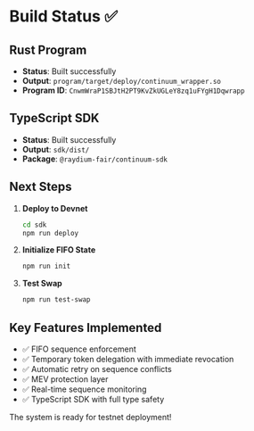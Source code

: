 # Build Status ✅

## Rust Program
- **Status**: Built successfully
- **Output**: `program/target/deploy/continuum_wrapper.so`
- **Program ID**: `CnwmWraP1SBJtH2PT9KvZkUGLeY8zq1uFYgH1Dqwrapp`

## TypeScript SDK  
- **Status**: Built successfully
- **Output**: `sdk/dist/`
- **Package**: `@raydium-fair/continuum-sdk`

## Next Steps

1. **Deploy to Devnet**
   ```bash
   cd sdk
   npm run deploy
   ```

2. **Initialize FIFO State**
   ```bash
   npm run init
   ```

3. **Test Swap**
   ```bash
   npm run test-swap
   ```

## Key Features Implemented

- ✅ FIFO sequence enforcement
- ✅ Temporary token delegation with immediate revocation  
- ✅ Automatic retry on sequence conflicts
- ✅ MEV protection layer
- ✅ Real-time sequence monitoring
- ✅ TypeScript SDK with full type safety

The system is ready for testnet deployment!